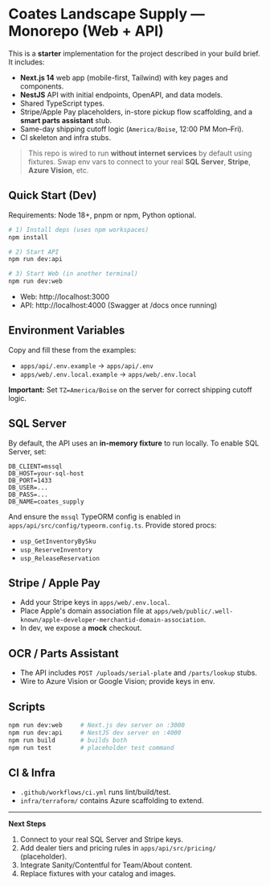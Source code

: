 # Coates Landscape Supply — Monorepo (Web + API)

This is a **starter** implementation for the project described in your build brief. It includes:
- **Next.js 14** web app (mobile-first, Tailwind) with key pages and components.
- **NestJS** API with initial endpoints, OpenAPI, and data models.
- Shared TypeScript types.
- Stripe/Apple Pay placeholders, in-store pickup flow scaffolding, and a **smart parts assistant** stub.
- Same-day shipping cutoff logic (`America/Boise`, 12:00 PM Mon–Fri).
- CI skeleton and infra stubs.

> This repo is wired to run **without internet services** by default using fixtures. Swap env vars to connect to your real **SQL Server**, **Stripe**, **Azure Vision**, etc.

## Quick Start (Dev)

Requirements: Node 18+, pnpm or npm, Python optional.

```bash
# 1) Install deps (uses npm workspaces)
npm install

# 2) Start API
npm run dev:api

# 3) Start Web (in another terminal)
npm run dev:web
```

- Web: http://localhost:3000
- API: http://localhost:4000 (Swagger at /docs once running)

## Environment Variables

Copy and fill these from the examples:

- `apps/api/.env.example` -> `apps/api/.env`
- `apps/web/.env.local.example` -> `apps/web/.env.local`

**Important:** Set `TZ=America/Boise` on the server for correct shipping cutoff logic.

## SQL Server

By default, the API uses an **in-memory fixture** to run locally. To enable SQL Server, set:

```
DB_CLIENT=mssql
DB_HOST=your-sql-host
DB_PORT=1433
DB_USER=...
DB_PASS=...
DB_NAME=coates_supply
```

And ensure the `mssql` TypeORM config is enabled in `apps/api/src/config/typeorm.config.ts`. Provide stored procs:
- `usp_GetInventoryBySku`
- `usp_ReserveInventory`
- `usp_ReleaseReservation`

## Stripe / Apple Pay

- Add your Stripe keys in `apps/web/.env.local`.
- Place Apple's domain association file at `apps/web/public/.well-known/apple-developer-merchantid-domain-association`.
- In dev, we expose a **mock** checkout.

## OCR / Parts Assistant

- The API includes `POST /uploads/serial-plate` and `/parts/lookup` stubs.
- Wire to Azure Vision or Google Vision; provide keys in env.

## Scripts

```bash
npm run dev:web     # Next.js dev server on :3000
npm run dev:api     # NestJS dev server on :4000
npm run build       # builds both
npm run test        # placeholder test command
```

## CI & Infra

- `.github/workflows/ci.yml` runs lint/build/test.
- `infra/terraform/` contains Azure scaffolding to extend.

---

**Next Steps**
1. Connect to your real SQL Server and Stripe keys.
2. Add dealer tiers and pricing rules in `apps/api/src/pricing/` (placeholder).
3. Integrate Sanity/Contentful for Team/About content.
4. Replace fixtures with your catalog and images.
